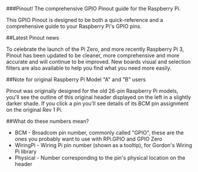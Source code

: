###Pinout! The comprehensive GPIO Pinout guide for the Raspberry Pi.

This GPIO Pinout is designed to be both a quick-reference and a comprehensive guide to your Raspberry Pi's GPIO pins.

##Latest Pinout news

To celebrate the launch of the Pi Zero, and more recently Raspberry Pi 3, Pinout has been updated to be cleaner, more comprehensive and more accurate and will continue to be improved. New boards visual and selection filters are also available to help you find what you need more easily.

##Note for original Raspberry Pi Model "A" and "B" users

Pinout was originally designed for the old 26-pin Raspberry Pi models, you'll see the outline of this original header displayed on the left in a slightly darker shade. If you click a pin you'll see details of its BCM pin assignment on the original Rev 1 Pi.

##What do these numbers mean?

* BCM - Broadcom pin number, commonly called "GPIO", these are the ones you probably want to use with RPi.GPIO and GPIO Zero
* WiringPi - Wiring Pi pin number (shown as a tooltip), for Gordon's Wiring Pi library
* Physical - Number corresponding to the pin's physical location on the header
